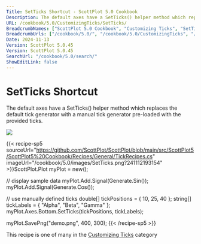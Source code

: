 ```yaml
---
Title: SetTicks Shortcut - ScottPlot 5.0 Cookbook
Description: The default axes have a SetTicks() helper method which replaces the default tick generator with a manual tick generator pre-loaded with the provided ticks.
URL: /cookbook/5.0/CustomizingTicks/SetTicks/
BreadcrumbNames: ["ScottPlot 5.0 Cookbook", "Customizing Ticks", "SetTicks Shortcut"]
BreadcrumbUrls: ["/cookbook/5.0/", "/cookbook/5.0/CustomizingTicks", "/cookbook/5.0/CustomizingTicks/SetTicks"]
Date: 2024-11-13
Version: ScottPlot 5.0.45
Version: ScottPlot 5.0.45
SearchUrl: "/cookbook/5.0/search/"
ShowEditLink: false
---
```



<div class='d-flex align-items-center mt-5'>
<h1 class='me-2 text-dark my-0 border-0'>SetTicks Shortcut</h1>
</div>

The default axes have a SetTicks() helper method which replaces the default tick generator with a manual tick generator pre-loaded with the provided ticks.

[![](/cookbook/5.0/images/SetTicks.png?241112193154)](/cookbook/5.0/images/SetTicks.png?241112193154)

{{< recipe-sp5 sourceUrl="https://github.com/ScottPlot/ScottPlot/blob/main/src/ScottPlot5/ScottPlot5%20Cookbook/Recipes/General/TickRecipes.cs" imageUrl="/cookbook/5.0/images/SetTicks.png?241112193154" >}}ScottPlot.Plot myPlot = new();

// display sample data
myPlot.Add.Signal(Generate.Sin());
myPlot.Add.Signal(Generate.Cos());

// use manually defined ticks
double[] tickPositions = { 10, 25, 40 };
string[] tickLabels = { "Alpha", "Beta", "Gamma" };
myPlot.Axes.Bottom.SetTicks(tickPositions, tickLabels);

myPlot.SavePng("demo.png", 400, 300);
{{< /recipe-sp5 >}}

<div class='my-5 text-center'>This recipe is one of many in the <a href='/cookbook/5.0/CustomizingTicks'>Customizing Ticks</a> category</div>



